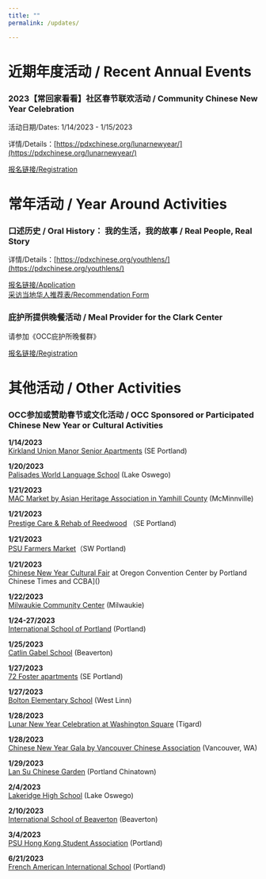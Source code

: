 ```yaml
---
title: ""
permalink: /updates/

---
```


# 近期年度活动 / Recent Annual Events


### 2023【常回家看看】社区春节联欢活动 / Community Chinese New Year Celebration

活动日期/Dates: 1/14/2023 - 1/15/2023

详情/Details：[https://pdxchinese.org/lunarnewyear/](https://pdxchinese.org/lunarnewyear/)

[报名链接/Registration](https://docs.google.com/forms/d/e/1FAIpQLSerbP7209LCkipAJUhnEdkvN0S-N-lbFywEG5Jc7MZtjexAlA/viewform?usp=sf_link)

# 常年活动 / Year Around Activities

### 口述历史 / Oral History： 我的生活，我的故事 / Real People, Real Story

详情/Details：[https://pdxchinese.org/youthlens/](https://pdxchinese.org/youthlens/)

[报名链接/Application](https://docs.google.com/forms/d/e/1FAIpQLScK3ahKKd_XjBtZNlOqSQhaRgjLDolodXpg9dIBx3lLu3mbWg/viewform?usp=sf_link)  
[采访当地华人推荐表/Recommendation Form](https://docs.google.com/forms/d/e/1FAIpQLSconI7lF4QMz0Wvl34UQhkkMm9pq6PuIGGvP7Ek3Ie8dzvU9A/viewform?usp=sf_link)  

### 庇护所提供晚餐活动 / Meal Provider for the Clark Center

请参加《OCC庇护所晚餐群》

[报名链接/Registration](https://signup.com/client/invitation2/secure/114701245205736806/false#/invitation)

# 其他活动 / Other Activities

### OCC参加或赞助春节或文化活动 / OCC Sponsored or Participated Chinese New Year or Cultural Activities

**1/14/2023**  
[Kirkland Union Manor Senior Apartments](https://pdxchinese.org/lunarnewyear/) (SE Portland)  

**1/20/2023**  
[Palisades World Language School](https://www.losdschools.org/Domain/1866) (Lake Oswego)  

**1/21/2023**  
[MAC Market by Asian Heritage Association in Yamhill County](https://www.eventbrite.com/e/lunar-new-year-celebration-tickets-473476941277) (McMinnville)  

**1/21/2023**  
[Prestige Care & Rehab of Reedwood](https://www.prestigecare.com/) （SE Portland)  

**1/21/2023**  
[PSU Farmers Market](https://www.portlandfarmersmarket.org/)（SW Portland)  

**1/21/2023**  
[Chinese New Year Cultural Fair](https://www.oregoncc.org/en/events/2023/01/chinese-new-year-cultural-fair-2023) at Oregon Convention Center by Portland Chinese Times and CCBA]()  

**1/22/2023**  
[Milwaukie Community Center](https://ncprd.com/wp-content/uploads/2022/12/MCC-Connection_Jan_Feb_2023_Final_singles.pdf) (Milwaukie)  

**1/24-27/2023**  
[International School of Portland](https://intlschool.org/) (Portland)  

**1/25/2023**  
[Catlin Gabel School](https://www.catlin.edu/) (Beaverton)  

**1/27/2023**  
[72 Foster apartments](http://reachproperties.org/property-listings/72foster/) (SE Portland)  

**1/27/2023**  
[Bolton Elementary School](https://www.wlwv.k12.or.us/bolps) (West Linn)  

**1/28/2023**  
[Lunar New Year Celebration at Washington Square](https://www.shopwashingtonsquare.com/Events/Details/556607) (Tigard)  

**1/28/2023**  
[Chinese New Year Gala by Vancouver Chinese Association](https://www.visitvancouverwa.com/event/lunar-new-year/27153/) (Vancouver, WA)  

**1/29/2023**  
[Lan Su Chinese Garden](https://lansugarden.org/things-to-do/ongoing-programs/chinese-new-year/)  (Portland Chinatown)  

**2/4/2023**  
[Lakeridge High School](https://www.losdschools.org/lhs) (Lake Oswego)  

**2/10/2023**  
[International School of Beaverton](https://isb.beaverton.k12.or.us/) (Beaverton)  

**3/4/2023**  
[PSU Hong Kong Student Association](https://www.facebook.com/psu.hksa/) (Portland)  

**6/21/2023**  
[French American International School](https://www.fisoregon.org/) (Portland)  
